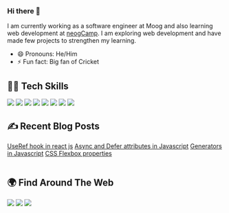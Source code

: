 ### Hi there 👋

I am currently working as a software engineer at Moog and also learning web development at [neogCamp](https://neog.camp/). 
I am exploring web development and have made few projects to strengthen my learning. 


- 😄 Pronouns: He/Him
- ⚡ Fun fact: Big fan of Cricket


## 👨‍💻 Tech Skills
![](https://img.shields.io/badge/HTML5-E34F26?style=for-the-badge&logo=html5&logoColor=white)
![](https://img.shields.io/badge/CSS3-1572B6?style=for-the-badge&logo=css3&logoColor=white)
![](https://img.shields.io/badge/JavaScript-F7DF1E?style=for-the-badge&logo=javascript&logoColor=black)
![](https://img.shields.io/badge/Node.js-43853D?style=for-the-badge&logo=node.js&logoColor=white) 
![](https://img.shields.io/badge/React-20232A?style=for-the-badge&logo=react&logoColor=61DAFB)
![](https://img.shields.io/badge/Markdown-000000?style=for-the-badge&logo=markdown&logoColor=white)
![](https://img.shields.io/badge/Git-F05032?style=for-the-badge&logo=git&logoColor=white)
![](https://img.shields.io/badge/Netlify-00C7B7?style=for-the-badge&logo=netlify&logoColor=white)

## ✍️ Recent Blog Posts
<table align="center">

<!-- BLOG-POST-LIST:START -->
[UseRef hook in react js](https://balajiharinath.hashnode.dev/useref-hook-in-react)
[Async and Defer attributes in Javascript](https://balajiharinath.hashnode.dev/async-and-defer-attributes-in-javascript)
[Generators in Javascript](https://balajiharinath.hashnode.dev/generators-in-javascript)
[CSS Flexbox properties](https://balajiharinath.hashnode.dev/css-flexbox-properties)
<!-- BLOG-POST-LIST:END -->
 
</table>

## 🌍 Find Around The Web
<a href="https://twitter.com/balaji_harinath"><img src="https://img.shields.io/badge/Twitter-1DA1F2?style=for-the-badge&logo=twitter&logoColor=white"/></a>
<a href="https://github.com/BalajiHarinath"><img src="https://img.shields.io/badge/GitHub-100000?style=for-the-badge&logo=github&logoColor=white"/></a>
<a href="https://www.linkedin.com/in/balaji-harinath-90a56518a/"><img src="https://img.shields.io/badge/LinkedIn-0077B5?style=for-the-badge&logo=linkedin&logoColor=white"/></a>
